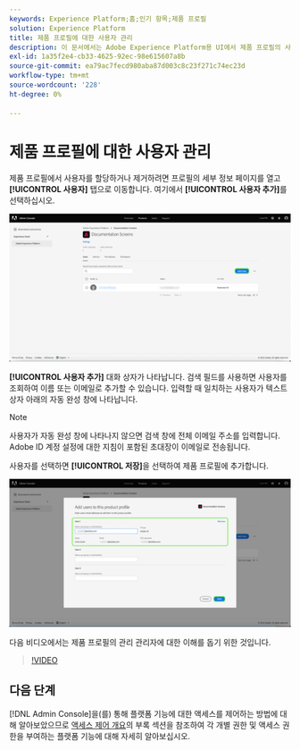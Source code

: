 ```yaml
---
keywords: Experience Platform;홈;인기 항목;제품 프로필
solution: Experience Platform
title: 제품 프로필에 대한 사용자 관리
description: 이 문서에서는 Adobe Experience Platform용 UI에서 제품 프로필의 사용자를 관리하는 방법을 보여줍니다.
exl-id: 1a35f2e4-cb33-4625-92ec-98e615607a8b
source-git-commit: ea79ac7fecd980aba87d003c8c23f271c74ec23d
workflow-type: tm+mt
source-wordcount: '228'
ht-degree: 0%

---
```


# 제품 프로필에 대한 사용자 관리

제품 프로필에서 사용자를 할당하거나 제거하려면 프로필의 세부 정보 페이지를 열고 **[!UICONTROL 사용자]** 탭으로 이동합니다. 여기에서 **[!UICONTROL 사용자 추가]**&#x200B;를 선택하십시오.

![[!UICONTROL 사용자] 탭에 나열된 사용자를 표시하는 제품 프로필 세부 정보 페이지입니다.](../images/add-user.png)

**[!UICONTROL 사용자 추가]** 대화 상자가 나타납니다. 검색 필드를 사용하면 사용자를 조회하여 이름 또는 이메일로 추가할 수 있습니다. 입력할 때 일치하는 사용자가 텍스트 상자 아래의 자동 완성 창에 나타납니다.

>[!NOTE]
>
>사용자가 자동 완성 창에 나타나지 않으면 검색 창에 전체 이메일 주소를 입력합니다. Adobe ID 계정 설정에 대한 지침이 포함된 초대장이 이메일로 전송됩니다.

사용자를 선택하면 **[!UICONTROL 저장]**&#x200B;을 선택하여 제품 프로필에 추가합니다.

![사용자 세부 정보를 강조 표시하는 제품 프로필 페이지에 사용자를 추가하십시오.](../images/save-user.png)

다음 비디오에서는 제품 프로필의 관리 관리자에 대한 이해를 돕기 위한 것입니다.

>[!VIDEO](https://video.tv.adobe.com/v/333860/?learn=on)

## 다음 단계

[!DNL Admin Console]을(를) 통해 플랫폼 기능에 대한 액세스를 제어하는 방법에 대해 알아보았으므로 [액세스 제어 개요](../home.md)의 부록 섹션을 참조하여 각 개별 권한 및 액세스 권한을 부여하는 플랫폼 기능에 대해 자세히 알아보십시오.
